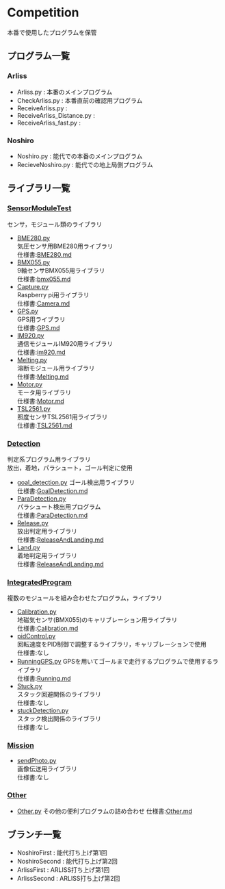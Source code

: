# Competition
本番で使用したプログラムを保管  

## プログラム一覧
### Arliss
- Arliss.py : 本番のメインプログラム
- CheckArliss.py : 本番直前の確認用プログラム
- ReceiveArliss.py : 
- ReceiveArliss_Distance.py : 
- ReceiveArliss_fast.py : 

### Noshiro
- Noshiro.py : 能代での本番のメインプログラム
- RecieveNoshiro.py : 能代での地上局側プログラム

## ライブラリ一覧
### [SensorModuleTest](https://github.com/cansat2019kimuralab/SensorModuleTest)
センサ，モジュール類のライブラリ  
- [BME280.py](https://github.com/cansat2019kimuralab/SensorModuleTest/blob/master/BME280/BME280.py)  
気圧センサ用BME280用ライブラリ  
仕様書:[BME280.md](https://github.com/cansat2019kimuralab/SensorModuleTest/blob/master/BME280/BME280.md)
- [BMX055.py](https://github.com/cansat2019kimuralab/SensorModuleTest/blob/master/BMX055/BMX055.py)  
9軸センサBMX055用ライブラリ  
仕様書:[bmx055.md](https://github.com/cansat2019kimuralab/SensorModuleTest/blob/master/BMX055/bmx055.md)
- [Capture.py](https://github.com/cansat2019kimuralab/SensorModuleTest/blob/master/Camera/Capture.py)  
Raspberry pi用ライブラリ  
仕様書:[Camera.md](https://github.com/cansat2019kimuralab/SensorModuleTest/blob/master/Camera/Camera.md)
- [GPS.py](https://github.com/cansat2019kimuralab/SensorModuleTest/blob/master/GPS/GPS.py)  
GPS用ライブラリ  
仕様書:[GPS.md](https://github.com/cansat2019kimuralab/SensorModuleTest/blob/master/GPS/GPS.md)
- [IM920.py](https://github.com/cansat2019kimuralab/SensorModuleTest/blob/master/IM920/IM920.py)  
通信モジュールIM920用ライブラリ  
仕様書:[im920.md](https://github.com/cansat2019kimuralab/SensorModuleTest/blob/master/IM920/im920.md)
- [Melting.py](https://github.com/cansat2019kimuralab/SensorModuleTest/blob/master/Melting/Melting.py)  
溶断モジュール用ライブラリ  
仕様書:[Melting.md](https://github.com/cansat2019kimuralab/SensorModuleTest/blob/master/Melting/Melting.md)
- [Motor.py](https://github.com/cansat2019kimuralab/SensorModuleTest/blob/master/Motor/Motor.py)  
モータ用ライブラリ  
仕様書:[Motor.md](https://github.com/cansat2019kimuralab/SensorModuleTest/blob/master/Motor/Motor.md)  
- [TSL2561.py](https://github.com/cansat2019kimuralab/SensorModuleTest/blob/master/TSL2561/TSL2561.py)  
照度センサTSL2561用ライブラリ  
仕様書:[TSL2561.md](https://github.com/cansat2019kimuralab/SensorModuleTest/blob/master/TSL2561/TSL2561.md)

### [Detection](https://github.com/cansat2019kimuralab/Detection)
判定系プログラム用ライブラリ  
放出，着地，パラシュート，ゴール判定に使用  
- [goal_detection.py](https://github.com/cansat2019kimuralab/Detection/blob/master/GoalDetection/goal_detection.py) 
ゴール検出用ライブラリ  
仕様書:[GoalDetection.md](https://github.com/cansat2019kimuralab/Detection/blob/master/GoalDetection/GoalDetection.md)
- [ParaDetection.py](https://github.com/cansat2019kimuralab/Detection/blob/master/ParachuteDetection/ParaDetection.py)  
パラシュート検出用プログラム  
仕様書:[ParaDetection.md](https://github.com/cansat2019kimuralab/Detection/blob/master/ParachuteDetection/ParaDetection.md)
- [Release.py](https://github.com/cansat2019kimuralab/Detection/blob/master/ReleaseAndLandingDetection/Release.py)  
放出判定用ライブラリ  
仕様書:[ReleaseAndLanding.md](https://github.com/cansat2019kimuralab/Detection/blob/master/ReleaseAndLandingDetection/ReleaseAndLanding.md)
- [Land.py](https://github.com/cansat2019kimuralab/Detection/blob/master/ReleaseAndLandingDetection/Land.py)  
着地判定用ライブラリ  
仕様書:[ReleaseAndLanding.md](https://github.com/cansat2019kimuralab/Detection/blob/master/ReleaseAndLandingDetection/ReleaseAndLanding.md)

### [IntegratedProgram](https://github.com/cansat2019kimuralab/IntegratedProgram)
複数のモジュールを組み合わせたプログラム，ライブラリ  
- [Calibration.py](https://github.com/cansat2019kimuralab/IntegratedProgram/blob/master/Calibration/Calibration.py)  
地磁気センサ(BMX055)のキャリブレーション用ライブラリ  
仕様書:[Calibration.md](https://github.com/cansat2019kimuralab/IntegratedProgram/blob/master/Calibration/Calibration.md)
- [pidControl.py](https://github.com/cansat2019kimuralab/IntegratedProgram/blob/master/Control/pidControl.py)  
回転速度をPID制御で調整するライブラリ，キャリブレーションで使用  
仕様書:なし
- [RunningGPS.py](https://github.com/cansat2019kimuralab/IntegratedProgram/blob/master/Running/RunningGPS.py)
GPSを用いてゴールまで走行するプログラムで使用するライブラリ  
仕様書:[Running.md](https://github.com/cansat2019kimuralab/IntegratedProgram/blob/master/Running/Running.md)
- [Stuck.py](https://github.com/cansat2019kimuralab/IntegratedProgram/blob/master/Stuck/Stuck.py)  
スタック回避関係のライブラリ  
仕様書:なし
- [stuckDetection.py](https://github.com/cansat2019kimuralab/IntegratedProgram/blob/master/Stuck/stuckDetection.py)  
スタック検出関係のライブラリ  
仕様書:なし

### [Mission](https://github.com/cansat2019kimuralab/Mission)
- [sendPhoto.py](https://github.com/cansat2019kimuralab/Mission/blob/master/sendPhoto.py)  
画像伝送用ライブラリ  
仕様書:なし

### [Other](https://github.com/cansat2019kimuralab/Other)
- [Other.py]()
その他の便利プログラムの詰め合わせ
仕様書:[Other.md](https://github.com/cansat2019kimuralab/Other/blob/master/Other.md)

## ブランチ一覧
- NoshiroFirst : 能代打ち上げ第1回
- NoshiroSecond : 能代打ち上げ第2回
- ArlissFirst : ARLISS打ち上げ第1回
- ArlissSecond : ARLISS打ち上げ第2回
